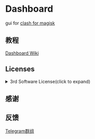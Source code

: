 # Dashboard

gui for [clash for magisk](https://github.com/Kr328/ClashForMagisk)


## 教程

[Dashboard Wiki](https://github.com/Dashboard2/Dashboard/wiki)

## Licenses

<details>
  <summary>3rd Software License(click to expand)</summary>

GPL-3.0 License

- [Dreamacro/clash](https://github.com/Dreamacro/clash)

- [Kr328/ClashForMagisk](https://github.com/Kr328/ClashForMagisk)

MIT License

- [alecthw/mmdb_china_ip_list](https://github.com/alecthw/mmdb_china_ip_list/tree/release)

- [SukkaW/MyIP](https://github.com/SukkaW/MyIP)

WTFPL License

- [Showfom/sb.sb](https://github.com/Showfom/sb.sb)

No License

- [haishanh/yacd](https://github.com/haishanh/yacd)

</details>

## 感谢

## 反馈
[Telegram群组](https://t.me/db4cmm)
